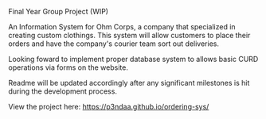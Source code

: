 Final Year Group Project (WIP)

An Information System for Ohm Corps, a company that specialized in creating custom clothings. This system will allow customers to place their orders and have the company's courier team sort out deliveries.

Looking foward to implement proper database system to allows basic CURD operations via forms on the website. 

Readme will be updated accordingly after any significant milestones is hit during the development process.

View the project here: https://p3ndaa.github.io/ordering-sys/
